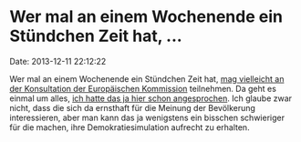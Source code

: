 Wer mal an einem Wochenende ein Stündchen Zeit hat, \...
========================================================

Date: 2013-12-11 22:12:22

Wer mal an einem Wochenende ein Stündchen Zeit hat, [mag vielleicht an
der Konsultation der Europäischen
Kommission](http://ec.europa.eu/internal_market/consultations/2013/copyright-rules/index_de.htm)
teilnehmen. Da geht es einmal um alles, [ich hatte das ja hier schon
angesprochen](http://blog.fefe.de/?ts=ac5de99a). Ich glaube zwar nicht,
dass die sich da ernsthaft für die Meinung der Bevölkerung
interessieren, aber man kann das ja wenigstens ein bisschen schwieriger
für die machen, ihre Demokratiesimulation aufrecht zu erhalten.
